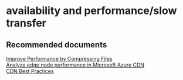 <properties
	pageTitle="availability and performance/slow transfer"
	description="availability and performance/slow transfer"
	service="microsoft.cdn"
	resource="profiles"
	authors="aashu"
	displayOrder=""
	selfHelpType="generic"
	supportTopicIds="32302797"
	resourceTags=""
	productPesIds="15528"
	cloudEnvironments="public"
/>

# availability and performance/slow transfer


## **Recommended documents**
[Improve Performance by Compressing Files](https://azure.microsoft.com/documentation/articles/cdn-improve-performance/)<br>
[Analyze edge node performance in Microsoft Azure CDN](https://azure.microsoft.com/documentation/articles/cdn-edge-performance/)<br>
[CDN Best Practices](https://azure.microsoft.com/documentation/articles/best-practices-cdn/)
